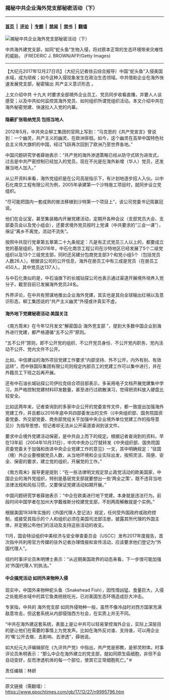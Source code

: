 ### 揭秘中共企业海外党支部秘密活动（下）

---

#### [首页](../../../..?n9995796) &nbsp;|&nbsp; [评论](../../../../../epoch-comment?n9995796) &nbsp;|&nbsp; [专题](../../../../../epoch-special?n9995796) &nbsp;|&nbsp; [禁闻](../../../../../epoch-news?n9995796) &nbsp;|&nbsp; [禁书](../../../../../books?n9995796) &nbsp;|&nbsp; [翻墙](https://github.com/gfw-breaker/nogfw/blob/master/README.md?n9995796)


<div><img alt="揭秘中共企业海外党支部秘密活动（下）" class="attachment-djy_600_400 size-djy_600_400 wp-post-image" src="https://i.epochtimes.com/assets/uploads/2017/12/GettyImages-166894743-600x400.jpg"/>
<div class="caption">
 <p>
  中共海外建党支部，如同“蛇头鱼”生物入侵，将对原本正常的生态环境带来灾难性的威胁。 (FREDERIC J. BROWN/AFP/Getty Images)
 </p>
</div></div><hr/><div class="post_content" id="artbody" itemprop="articleBody">
 <!-- article content begin -->
 <p>
  【大纪元2017年12月27日讯】（大纪元记者徐云综合报导）中国“蛇头鱼”入侵美国水域，成为顽疾；如今这种入侵现象发生在政治生态领域。中共借助企业在海外快速发展党支部，秘密输出
  <ok href="https://www.epochtimes.com/gb/tag/%E5%85%B1%E4%BA%A7%E4%B8%BB%E4%B9%89%E6%84%8F%E8%AF%86%E5%BD%A2%E6%80%81.html">
   共产主义意识形态
  </ok>
  。
 </p>
 <p>
  上文介绍中共
  <ok href="https://www.epochtimes.com/gb/tag/%E5%8D%81%E4%B9%9D%E5%A4%A7.html">
   十九大
  </ok>
  时要求全部境外企业员工、党员同步收看直播，并要人人谈感受；以及中共如何监控其海外党员、如何组织所谓党组织活动。本文介绍中共在海外秘密党建、快速拉人入党的内幕。
 </p>
 <h4>
  隐蔽扩张吸纳党员 包括当地人
 </h4>
 <p>
  2012年5月，中共央企柳工集团的官网上写到：“马克思的《共产党宣言》曾说到：一个幽灵，共产主义的幽灵，在欧洲徘徊。如今，这个幽灵在高举中国特色社会主义伟大旗帜的中国，经过飞跃再次回到了欧洲乃至世界各地。”
 </p>
 <p>
  中国问题研究学者薛驰表示：“共产党的海外渗透策略已经从防守式转为进攻式，过去是中共严密控制已经加入的党员，现在不光是在海外新增（华人）党员，还发展当地人加入。”
 </p>
 <p>
  从公开资料来看，海外党组织是在公司高层指示下，有计划地逐步招人入伙。以中石化南京工程有限公司为例，2005年承建第一个沙特施工项目时，就同步设立党组织。
 </p>
 <p>
  “尽可能把国内一套成熟的做法移植到沙特第一个项目上”，该公司党委书记周赢冠说。
 </p>
 <p>
  他们在会议室，甚至集装箱内开展党建活动，定期开各种会议（支部党员大会、支部委员会以及党小组会），还要求境外党员按时上党课（中共要求的“三会一课”），保证“离乡不离党，流动不流失”。
 </p>
 <p>
  按照中共现行党章第五章第二十九条规定：凡是有正式党员三人以上的，都要成立党的基层组织。到2016年，中石化南京工程公司在沙特地区已经发展了5个二级党组织以及13个三级党支部，同时还另建分包商党支部3个和党小组5个（包括党员人数26人）。根据该公司的公开信息，海外在册员工中有三成是党员（在册员工450人，其中党员达137人）。
 </p>
 <p>
  与中石化类似的是，中石油旗下的长城钻探公司也表示通过渠道开展境外培养入党分子，截至目前已发展海外党员24名。
 </p>
 <p>
  外界评论，在中共有预谋地推出企业海外党建，其实也是其向全球输出红祸以及意识形态，柳工集团说的“共产主义幽灵”外侵或许真实不虚。
 </p>
 <h4>
  海外地下党建秘密活动 美国关注
 </h4>
 <p>
  《南方周末》在今年12月发文“解密国企
  <ok href="https://www.epochtimes.com/gb/tag/%E6%B5%B7%E5%A4%96%E5%85%9A%E6%94%AF%E9%83%A8.html">
   海外党支部
  </ok>
  ”，提到大多数中国企业到海外进行党建，都严格遵循“五不公开”原则。
 </p>
 <p>
  “五不公开”原则，即不公开党的组织、不公开党员身份、不公开党内职务、党内活动不公开、党内文件不公开。
 </p>
 <p>
  比如，中信建设的海外项目党建工作要求“内部坚持、外不公开，内外有别、有效运转”，而中铁国际集团有限公司则规定内部员工的党建工作可以集中进行，并在外籍员工下班之后再开展。
 </p>
 <p>
  还有中石油长城钻探公司伊拉克综合项目部表示，多采用电子文档开展党建集中学习，并严格控制党建材料印发数量，甚至进行过疏散演习，觉得把资料放入硬盘比较安全。
 </p>
 <p>
  比如这两年来，记者查询到的多家中企公开的党委宣传文件，都一致提出加强海外党建工作，并且都以2016年底中共四部委发出的文件（《中央组织部、国务院国资委党委、外交部党委、商务部党组关于加强中央企业境外单位党建工作的指导意见》）为指导思想，但记者却无法从公开渠道查询到该文件。
 </p>
 <p>
  要求中企境外党建活动保密，是中共自上而下的规定。根据记者查询到的资料，早在13年前（2004年10月31日），中共中央办公厅就转发《中央组织部、国务院国资委党委关于加强和改进中央企业党建工作的意见》一文，其中明确规定：“驻国（境）外企业要根据党员人数，从当地环境和企业实际出发，按照灵活、简便、安全、保密的要求，建立党的组织，开展党的工作。”
 </p>
 <p>
  《南方周末》报导更是提到：“在一些法律明文规定禁止政党活动的欧美国家，中国企业的海外党组织，特别是基层党支部就要想出一些‘两全之策’，既不违背当地法律法规和风俗习惯，又要保证党建活动如期开展。”
 </p>
 <p>
  中国问题研究学者薛驰表示：“中企在欧美进行地下党建，本身就是违法行为。前段时间中国学者在加州大学戴维斯分校建党支部，不到两周解散就是个实例。”
 </p>
 <p>
  根据美国1938年实施的《外国代理人登记法》规定，任何受外国政府或政府控制，或接受其指示的个人和组织必须在美国司法部注册，披露其所代理的外国主体，并定期公布他们的活动及支持这些活动的收支。
 </p>
 <p>
  11月，国会特设组织中美经济与安全审查委员会（USCC）发布2017年度报告，首次指中共利用官方传媒的驻外记者办理情报和宣传活动，应该要求他们登记为“外国代理人”。
 </p>
 <p>
  纽约时事评论员朱明博士表示：“从近期美国政界的动态来看，下一步很可能加强对‘外国代理人’的执法。”
 </p>
 <h4>
  中企搞党活动 如同外来物种入侵
 </h4>
 <p>
  现实中，中国外来物种蛇头鱼（Snakehead Fish），因性情凶猛、食量巨大，入侵之处能把水域中的其它鱼类统统吃光，已对美国生态环境造成巨大冲击。
 </p>
 <p>
  专家指，中共的
  <ok href="https://www.epochtimes.com/gb/tag/%E6%B5%B7%E5%A4%96%E5%85%9A%E6%94%AF%E9%83%A8.html">
   海外党支部
  </ok>
  如同外侵物种一般，虽然不像冷战时对西方国家充满敌意攻击，但这套系统从内部侵蚀西方社会，在实质上并无不同。
 </p>
 <p>
  “中共在海外建这套系统，表面上是让中共可以轻易掌控海外企业，实际上深层目的是让他们在需要的事情上为党发声。比如在海外反对谁、支持谁，可以用企业的‘嘴’公开去做、去影响、去渗透”，薛驰说。
 </p>
 <p>
  如大纪元九评编辑部在《九评共产党》中指出，共产党是邪教，是邪灵附体。时事评论员朱明表示：“那么中企在海外建立的党支部，就如同原生癌细胞，非但不会自动变好，反而渗透机体的每一个部位，使其它正常细胞死亡。”＃
 </p>
 <p>
  责任编辑：林妍
 </p>
 <!-- article content end -->
 <div id="below_article_ad">
 </div>
</div>


---

原文链接（需翻墙）：https://www.epochtimes.com/gb/17/12/27/n9995796.htm